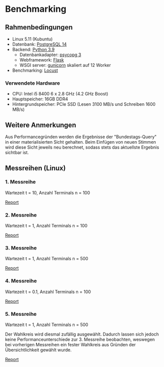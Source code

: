 # Benchmarking

## Rahmenbedingungen
- Linux 5.11 (Kubuntu)
- Datenbank: [PostgreSQL 14](https://www.postgresql.org/)
- Backend: [Python 3.9](https://www.python.org/)
  - Datenbankadapter: [psycopg 3](https://www.psycopg.org/)
  - Webframework: [Flask](https://flask.palletsprojects.com/en/2.0.x/)
  - WSGI server: [gunicorn](https://gunicorn.org/) skaliert auf 12 Worker
- Benchmarking: [Locust](https://locust.io/)


### Verwendete Hardware
- CPU: Intel i5 8400 6 x 2.8 GHz (4.2 GHz Boost)
- Hauptspeicher: 16GB DDR4
- Hintergrundspeicher: PCIe SSD (Lesen 3100 MB/s und Schreiben 1600 MB/s)

## Weitere Anmerkungen

Aus Performancegründen werden die Ergebnisse der "Bundestags-Query" in einer materialisierten Sicht gehalten. Beim Einfügen von neuen Stimmen wird diese Sicht jeweils neu berechnet, sodass stets das aktuellste Ergebnis sichtbar ist.

## Messreihen (Linux)

### 1. Messreihe

Wartezeit t = 10, Anzahl Terminals n = 100

[Report](https://toemmsche.github.io/DB-Project-Benchmark-Results/t=10_n=100.html)

### 2. Messreihe

Wartezeit t = 1, Anzahl Terminals n = 100

[Report](https://toemmsche.github.io/DB-Project-Benchmark-Results/t=1_n=100.html)

### 3. Messreihe

Wartezeit t = 1, Anzahl Terminals n = 500

[Report](https://toemmsche.github.io/DB-Project-Benchmark-Results/t=1_n=500.html)

### 4. Messreihe

Wartezeit t = 0.1, Anzahl Terminals n = 100

[Report](https://toemmsche.github.io/DB-Project-Benchmark-Results/t=0.1_n=100.html)

### 5. Messreihe

Wartezeit t = 1, Anzahl Terminals n = 500

Der Wahlkreis wird diesmal zufällig ausgewählt. Dadurch lassen sich jedoch keine Performanceunterschiede zur  3. Messreihe beobachten, weswegen bei vorherigen Messreihen ein fester Wahlkreis aus Gründen der Übersichtlichkeit gewählt wurde.


[Report](https://toemmsche.github.io/DB-Project-Benchmark-Results/t=1_n=500_random_wk.html)